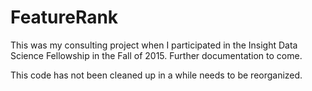 # FeatureRank

This was my consulting project when I participated in the Insight Data Science Fellowship in the Fall of 2015. 
Further documentation to come.

This code has not been cleaned up in a while needs to be reorganized.

